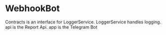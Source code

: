 # WebhookBot

Contracts is an interface for LoggerService.
LoggerService handles logging.
api is the Report Api.
app is the Telegram Bot
